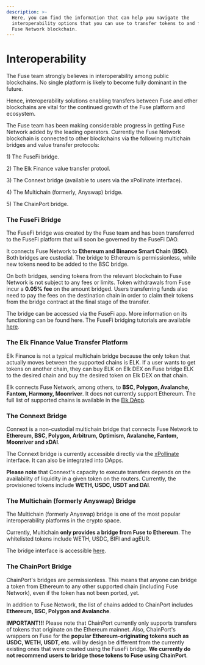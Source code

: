 ```yaml
---
description: >-
  Here, you can find the information that can help you navigate the
  interoperability options that you can use to transfer tokens to and from the
  Fuse Network blockchain.
---
```


# Interoperability

The Fuse team strongly believes in interoperability among public blockchains. No single platform is likely to become fully dominant in the future.

Hence, interoperability solutions enabling transfers between Fuse and other blockchains are vital for the continued growth of the Fuse platform and ecosystem.&#x20;

The Fuse team has been making considerable progress in getting Fuse Network added by the leading operators. Currently the Fuse Network blockchain is connected to other blockchains via the following multichain bridges and value transfer protocols:

1\) The FuseFi bridge.

2\) The Elk Finance value transfer protool.

3\) The Connext bridge (available to users via the xPollinate interface).

4\) The Multichain (formerly, Anyswap) bridge.

5\) The ChainPort bridge.

### The FuseFi Bridge

The FuseFi bridge was created by the Fuse team and has been transferred to the FuseFi platform that will soon be governed by the FuseFi DAO.&#x20;

It connects Fuse Network to **Ethereum and Binance Smart Chain (BSC)**. Both bridges are custodial. The bridge to Ethereum is permissionless, while new tokens need to be added to the BSC bridge.

On both bridges, sending tokens from the relevant blockchain to Fuse Network is not subject to any fees or limits. Token withdrawals from Fuse incur a **0.05% fee** on the amount bridged. Users transferring funds also need to pay the fees on the destination chain in order to claim their tokens from the bridge contract at the final stage of the transfer. &#x20;

The bridge can be accessed via the FuseFi app. More information on its functioning can be found here. The FuseFi bridging tutorials are available [here](https://tutorials.fuse.io/tutorials/bridge-tutorials).&#x20;

### The Elk Finance Value Transfer Platform

Elk Finance is not a typical multichain bridge because the only token that actually moves between the supported chains is ELK. If a user wants to get tokens on another chain, they can buy ELK on Elk DEX on Fuse bridge ELK to the desired chain and buy the desired token on Elk DEX on that chain.

Elk connects Fuse Network, among others, to **BSC, Polygon, Avalanche, Fantom, Harmony, Moonriver**. It does not currently support Ethereum. The full list of supported chains is available in the [Elk DApp](https://app.elk.finance).&#x20;

### The Connext Bridge

Connext is a non-custodial multichain bridge that connects Fuse Network to **Ethereum, BSC, Polygon, Arbitrum, Optimism, Avalanche, Fantom, Moonriver and xDAI**.

The Connext bridge is currently accessible directly via the [xPollinate](https://xpollinate.io) interface. It can also be integrated into DApps.

**Please note** that Connext's capacity to execute transfers depends on the availability of liquidity in a given token on the routers. Currently, the provisioned tokens include **WETH, USDC, USDT and DAI**.

### The Multichain (formerly Anyswap) Bridge

The Multichain (formerly Anyswap) bridge is one of the most popular interoperability platforms in the crypto space.&#x20;

Currently, Multichain **only provides a bridge from Fuse to Ethereum**. The whitelisted tokens include WETH, USDC, BIFI and agEUR.

The bridge interface is accessible [here](https://app.multichain.org/#/router). &#x20;

### The ChainPort Bridge

ChainPort's bridges are permissionless. This means that anyone can bridge a token from Ethereum to any other supported chain (including Fuse Network), even if the token has not been ported, yet.

In addition to Fuse Network, the list of chains added to ChainPort includes **Ethereum, BSC, Polygon and Avalanche**. &#x20;

**IMPORTANT!!!** Please note that ChainPort currently only supports transfers of tokens that originate on the Ethereum mainnet. Also, ChainPort's wrappers on Fuse for the **popular Ethereum-originating tokens such as USDC, WETH, USDT, etc**. will by design be different from the currently existing ones that were created using the FuseFi bridge. **We currently do not recommend users to bridge those tokens to Fuse using ChainPort**.  &#x20;
